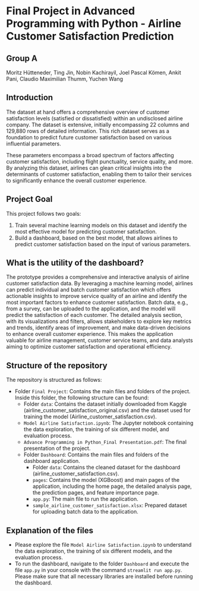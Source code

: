 # Final Project in Advanced Programming with Python - Airline Customer Satisfaction Prediction

## Group A
Moritz Hütteneder, Ting Jin, Nobin Kachirayil, Joel Pascal Kömen, Ankit Pani, Claudio Maximilian Thumm, Yuchen Wang

## Introduction
The dataset at hand offers a comprehensive overview of customer satisfaction levels (satisfied or dissatisfied) within an undisclosed airline company. The dataset is extensive, initially encompassing 22 columns and 129,880 rows of detailed information. This rich dataset serves as a foundation to predict future customer satisfaction based on various influential parameters.

These parameters encompass a broad spectrum of factors affecting customer satisfaction, including flight punctuality, service quality, and more. By analyzing this dataset, airlines can glean critical insights into the determinants of customer satisfaction, enabling them to tailor their services to significantly enhance the overall customer experience.

## Project Goal
This project follows two goals: 
1. Train several machine learning models on this dataset and identify the most effective model for predicting customer satisfaction. 
2. Build a dashboard, based on the best model, that allows airlines to predict customer satisfaction based on the input of various parameters.

## What is the utility of the dashboard?
The prototype provides a comprehensive and interactive analysis of airline customer satisfaction data. 
By leveraging a machine learning model, airlines can predict individual and batch customer satisfaction which offers actionable insights to improve service quality of an airline
and identify the most important factors to enhance customer satisfaction. 
Batch data, e.g., from a survey, can be uploaded to the application, and the model will predict the satisfaction of each customer.
The detailed analysis section, with its visualizations and filters, allows stakeholders to explore key metrics and trends, identify areas of improvement, and make data-driven 
decisions to enhance overall customer experience. This makes the application valuable for airline management, customer service teams, and data analysts aiming to optimize customer satisfaction 
and operational efficiency.

## Structure of the repository
The repository is structured as follows:
- Folder `Final Project`: Contains the main files and folders of the project. Inside this folder, the following structure can be found: 
  - Folder `data`: Contains the dataset initially downloaded from Kaggle (airline_customer_satisfaction_original.csv) and the dataset used for training the model (Airline_customer_satisfaction.csv).
  - `Model Airline Satisfaction.ipynb`: The Jupyter notebook containing the data exploration, the training of six different model, and evaluation process.
  - `Advance Programming in Python_Final Presentation.pdf`: The final presentation of the project.
  - Folder `Dashboard`: Contains the main files and folders of the dashboard application.
    - Folder `data`: Contains the cleaned dataset for the dashboard (airline_customer_satisfaction.csv).
    - `pages`: Contains the model (XGBoost) and main pages of the application, including the home page, the detailed analysis page, the prediction pages, and feature importance page.
    - `app.py`: The main file to run the application.
    - `sample_airline_customer_satisfaction.xlsx`: Prepared dataset for uploading batch data to the application.

## Explanation of the files
- Please explore the file `Model Airline Satisfaction.ipynb` to understand the data exploration, the training of six different models, and the evaluation process.
- To run the dashboard, navigate to the folder `Dashboard` and execute the file `app.py` in your console with the command `streamlit run app.py`. Please make sure that all necessary libraries are installed before running the dashboard.
